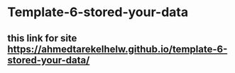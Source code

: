# Template-6-stored-your-data
## this link for site  https://ahmedtarekelhelw.github.io/template-6-stored-your-data/
